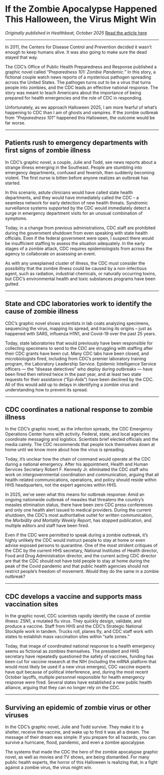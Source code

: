 # If the Zombie Apocalypse Happened This Halloween, the Virus Might Win

*Originally published in Healthbeat, October 2025*
[Read the article here](https://www.healthbeat.org/2025/10/28/cdc-zombie-pandemic-response/)

---

In 2011, the Centers for Disease Control and Prevention decided it wasn’t enough to keep humans alive. It was also going to make sure the dead stayed that way.

The CDC’s Office of Public Health Preparedness and Response published a graphic novel called *“Preparedness 101: Zombie Pandemic.”* In this story, a fictional couple watch news reports of a mysterious pathogen spreading across the United States. The pathogen turns out to be a virus that turns people into zombies, and the CDC leads an effective national response. The story was meant to teach Americans about the importance of being prepared for health emergencies and the role of CDC in responding.

Unfortunately, as we approach Halloween 2025, I am more fearful of what’s happening to CDC than I am of ghosts and vampires. If the zombie outbreak from *“Preparedness 101”* happened this Halloween, the outcome would be far worse.

---

## Patients rush to emergency departments with first signs of zombie illness

In CDC’s graphic novel, a couple, Julie and Todd, see news reports about a strange illness emerging in the Southeast. People are stumbling into emergency departments, confused and feverish, then suddenly becoming violent. The first nurse is bitten before anyone realizes an outbreak has started.

In this scenario, astute clinicians would have called state health departments, and they would have immediately called the CDC – a seamless network for early detection of new health threats. Syndromic surveillance systems supported by the CDC would immediately detect a surge in emergency department visits for an unusual combination of symptoms.

Today, in a change from previous administrations, CDC staff are prohibited during the government shutdown from even speaking with state health officials. Even if the federal government were open, I suspect there would be insufficient staffing to assess the situation adequately. In the early stages of a zombie attack, CDC requires epidemiologists from across the agency to collaborate on assessing an event.

As with any unexplained cluster of illness, the CDC must consider the possibility that the zombie illness could be caused by a non-infectious agent, such as radiation, industrial chemicals, or naturally occurring toxins, but CDC’s environmental health and toxic substances programs have been gutted.

---

## State and CDC laboratories work to identify the cause of zombie illness

CDC’s graphic novel shows scientists in lab coats analyzing specimens, sequencing the virus, mapping its spread, and tracing its origins – just as happened with SARS, influenza H1N1, and Covid-19 over the past 25 years.

Today, state laboratories that would previously have been responsible for collecting specimens to send to the CDC are struggling with staffing after their CDC grants have been cut. Many CDC labs have been closed, and microbiologists fired, including from CDC’s premier laboratory training program, the Laboratory Leadership Service. Epidemic Intelligence Service officers — the “disease detectives” who deploy during outbreaks — have been fired then rehired twice in the past year, and at least two state requests for their assistance (“Epi-Aids”) have been declined by the CDC. All of this would add up to delays in identifying a zombie virus and understanding how to prevent its spread.

---

## CDC coordinates a national response to zombie illness

In the CDC’s graphic novel, as the infection spreads, the CDC Emergency Operations Center hums with activity. Federal, state, and local agencies coordinate messaging and logistics. Scientists brief elected officials and the media calmly. The CDC recommends that people lock themselves down at home until we know more about how the virus is spreading.

Today, it’s unclear how the chain of command would operate at the CDC during a national emergency. After his appointment, Health and Human Services Secretary Robert F. Kennedy Jr. eliminated the CDC staff who work on intergovernmental coordination and communication, arguing that all health-related communications, operations, and policy should reside within HHS headquarters, not the expert agencies within HHS.

In 2025, we’ve seen what this means for outbreak response: Amid an ongoing nationwide outbreak of measles that threatens the country’s measles elimination status, there have been zero CDC press conferences and only one health alert issued to medical providers. During the current shutdown, the CDC’s most authoritative outlet for written communication, the *Morbidity and Mortality Weekly Report*, has stopped publication, and multiple editors and staff have been fired.

Even if the CDC were permitted to speak during a zombie outbreak, it’s highly unlikely the CDC would instruct people to stay at home or even advise exposed persons to quarantine. One of the most strident critiques of the CDC by the current HHS secretary, National Institutes of Health director, Food and Drug Administration director, and the current acting CDC director are that the CDC should not have told people to stay at home during the peak of the Covid pandemic and that public health agencies should not restrict people’s freedom of movement. Would they do the same in a zombie outbreak?

---

## CDC develops a vaccine and supports mass vaccination sites

In the graphic novel, CDC scientists rapidly identify the cause of zombie illness: Z5N1, a mutated flu virus. They quickly design, validate, and produce a vaccine. Staff from HHS and the CDC’s Strategic National Stockpile work in tandem. Trucks roll, planes fly, and CDC staff work with states to establish mass vaccination sites within “safe zones.”

Today, that image of coordinated national response to a health emergency seems as fictional as zombies themselves. The president and HHS secretary have repeatedly questioned the safety of vaccines, funding has been cut for vaccine research at the NIH (including the mRNA platform that would most likely be used if a new virus emerges), CDC vaccine experts have quit because of political interference, and, during the most recent October layoffs, multiple personnel responsible for health emergency response were fired. Several states have established a new public health alliance, arguing that they can no longer rely on the CDC.

---

## Surviving an epidemic of zombie virus or other viruses

In the CDC’s graphic novel, Julie and Todd survive. They make it to a shelter, receive the vaccine, and wake up to find it was all a dream. The message of their dream was simple: If you prepare for all hazards, you can survive a hurricane, flood, pandemic, and even a zombie apocalypse.

The systems that made the CDC the hero of the zombie apocalypse graphic novel, as well as movies and TV shows, are being dismantled. For many public health experts, the horror of this Halloween is realizing that, in a fight against a zombie virus, the virus might win.
